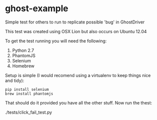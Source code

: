 ghost-example
=============

Simple test for others to run to replicate possible 'bug' in GhostDriver


This test was created using OSX Lion but also occurs on Ubuntu 12.04

To get the test running you will need the following:

1. Python 2.7
2. PhantomJS
3. Selenium
4. Homebrew

Setup is simple (I would recomend using a virtualenv to keep things nice and tidy):

    pip install selenium
    brew install phantomjs

That should do it provided you have all the other stuff.  Now run the thest:

./tests/click_fail_test.py


